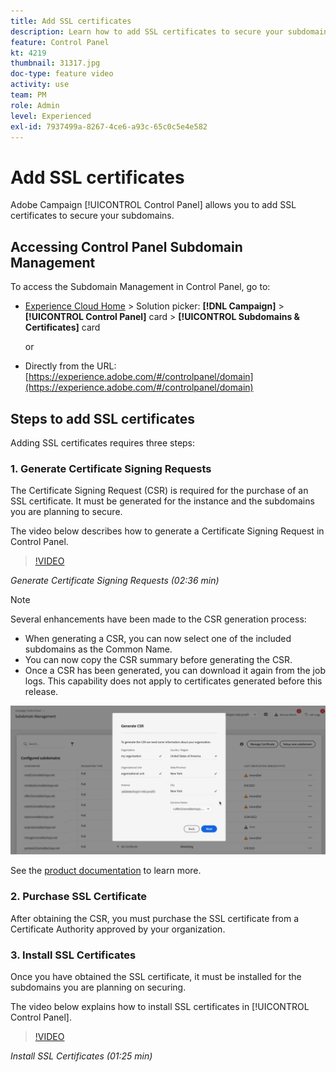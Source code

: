 ```yaml
---
title: Add SSL certificates
description: Learn how to add SSL certificates to secure your subdomains.
feature: Control Panel
kt: 4219
thumbnail: 31317.jpg
doc-type: feature video
activity: use
team: PM
role: Admin
level: Experienced
exl-id: 7937499a-8267-4ce6-a93c-65c0c5e4e582
---
```

# Add SSL certificates

Adobe Campaign [!UICONTROL Control Panel] allows you to add SSL certificates to secure your subdomains.

## Accessing Control Panel Subdomain Management

To access the Subdomain Management in Control Panel, go to:

* [Experience Cloud Home](https://experience.adobe.com/#/home) > Solution picker: **[!DNL Campaign]** > **[!UICONTROL Control Panel]** card > **[!UICONTROL Subdomains & Certificates]** card
  
  or
* Directly from the URL: [https://experience.adobe.com/#/controlpanel/domain](https://experience.adobe.com/#/controlpanel/domain)

## Steps to add SSL certificates

Adding SSL certificates requires three steps:

### 1. Generate Certificate Signing Requests

The Certificate Signing Request (CSR) is required for the purchase of an SSL certificate. It must be generated for the instance and the subdomains you are planning to secure.

 The video below describes how to generate a Certificate Signing Request in Control Panel.

>[!VIDEO](https://video.tv.adobe.com/v/31317?quality=12)

*Generate Certificate Signing Requests (02:36 min)*

>[!NOTE]
>
>Several enhancements have been made to the CSR generation process:
>
>* When generating a CSR, you can now select one of the included subdomains as the Common Name.
>* You can now copy the CSR summary before generating the CSR.
>* Once a CSR has been generated, you can download it again from the job logs. This capability does not apply to certificates generated before this release.
>
>![Download CSR](/help/assets/download-csr.gif)
>
>See the [product documentation](https://experienceleague.adobe.com/docs/control-panel/using/subdomains-and-certificates/renew-ssl/renewing-subdomain-certificate.html?lang=en) to learn more.
>

### 2. Purchase SSL Certificate

After obtaining the CSR, you must purchase the SSL certificate from a Certificate Authority approved by your organization.

### 3. Install SSL Certificates

Once you have obtained the SSL certificate, it must be installed for the subdomains you are planning on securing.

The video below explains how to install SSL certificates in [!UICONTROL Control Panel].  

>[!VIDEO](https://video.tv.adobe.com/v/31166?quality=12)

*Install SSL Certificates (01:25 min)*


